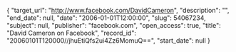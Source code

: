 {
  "target_url": "http://www.facebook.com/DavidCameron", 
  "description": "", 
  "end_date": null, 
  "date": "2006-01-01T12:00:00", 
  "slug": 54067234, 
  "subject": null, 
  "publisher": "facebook.com", 
  "open_access": true, 
  "title": "David Cameron on Facebook", 
  "record_id": "20060101T120000//jhuEtiQfs2ui4Zz6MomuQ==", 
  "start_date": null
}

